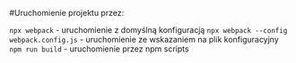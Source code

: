 #Uruchomienie projektu przez:

`npx webpack` - uruchomienie z domyślną konfiguracją
`npx webpack --config webpack.config.js` - uruchomienie ze wskazaniem na plik konfiguracyjny
`npm run build` - uruchomienie przez npm scripts
